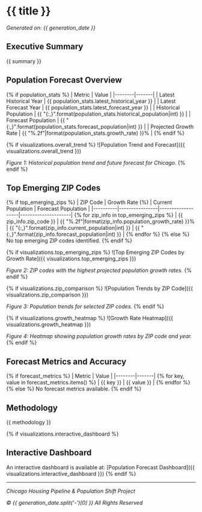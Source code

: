 # {{ title }}

*Generated on: {{ generation_date }}*

## Executive Summary

{{ summary }}

## Population Forecast Overview

{% if population_stats %}
| Metric | Value |
|--------|-------|
| Latest Historical Year | {{ population_stats.latest_historical_year }} |
| Latest Forecast Year | {{ population_stats.latest_forecast_year }} |
| Historical Population | {{ "{:,}".format(population_stats.historical_population|int) }} |
| Forecast Population | {{ "{:,}".format(population_stats.forecast_population|int) }} |
| Projected Growth Rate | {{ "%.2f"|format(population_stats.growth_rate) }}% |
{% endif %}

{% if visualizations.overall_trend %}
![Population Trend and Forecast]({{ visualizations.overall_trend }})

*Figure 1: Historical population trend and future forecast for Chicago.*
{% endif %}

## Top Emerging ZIP Codes

{% if top_emerging_zips %}
| ZIP Code | Growth Rate (%) | Current Population | Forecast Population |
|----------|----------------|-------------------|---------------------|
{% for zip_info in top_emerging_zips %}
| {{ zip_info.zip_code }} | {{ "%.2f"|format(zip_info.population_growth_rate) }}% | {{ "{:,}".format(zip_info.current_population|int) }} | {{ "{:,}".format(zip_info.forecast_population|int) }} |
{% endfor %}
{% else %}
No top emerging ZIP codes identified.
{% endif %}

{% if visualizations.top_emerging_zips %}
![Top Emerging ZIP Codes by Growth Rate]({{ visualizations.top_emerging_zips }})

*Figure 2: ZIP codes with the highest projected population growth rates.*
{% endif %}

{% if visualizations.zip_comparison %}
![Population Trends by ZIP Code]({{ visualizations.zip_comparison }})

*Figure 3: Population trends for selected ZIP codes.*
{% endif %}

{% if visualizations.growth_heatmap %}
![Growth Rate Heatmap]({{ visualizations.growth_heatmap }})

*Figure 4: Heatmap showing population growth rates by ZIP code and year.*
{% endif %}

## Forecast Metrics and Accuracy

{% if forecast_metrics %}
| Metric | Value |
|--------|-------|
{% for key, value in forecast_metrics.items() %}
| {{ key }} | {{ value }} |
{% endfor %}
{% else %}
No forecast metrics available.
{% endif %}

## Methodology

{{ methodology }}

{% if visualizations.interactive_dashboard %}
## Interactive Dashboard

An interactive dashboard is available at: [Population Forecast Dashboard]({{ visualizations.interactive_dashboard }})
{% endif %}

---

*Chicago Housing Pipeline & Population Shift Project*

*© {{ generation_date.split('-')[0] }} All Rights Reserved*